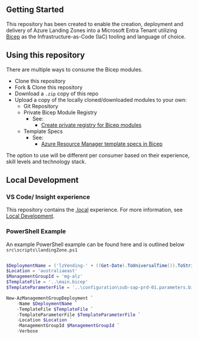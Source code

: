 <!-- markdownlint-disable MD041 -->

## Getting Started

This repository has been created to enable the creation, deployment and delivery of Azure Landing Zones into a Microsoft Entra Tenant utilizing [Bicep](https://aka.ms/bicep) as the Infrastructure-as-Code (IaC) tooling and language of choice.

## Using this repository

There are multiple ways to consume the Bicep modules.

- Clone this repository
- Fork & Clone this repository
- Download a `.zip` copy of this repo
- Upload a copy of the locally cloned/downloaded modules to your own:
  - Git Repository
  - Private Bicep Module Registry
    - See:
      - [Create private registry for Bicep modules](https://docs.microsoft.com/azure/azure-resource-manager/bicep/private-module-registry)
  - Template Specs
    - See:
      - [Azure Resource Manager template specs in Bicep](https://docs.microsoft.com/azure/azure-resource-manager/bicep/template-specs)

The option to use will be different per consumer based on their experience, skill levels and technology stack.

## Local Development

### VS Code/ Insight experience

This repository contains the [.local](/.local) experience. For more information, see [Local Development](LocalDev.md).

### PowerShell Example

An example PowerShell example can be found here and is outlined below `src\scripts\landingZone.ps1`

```powershell

$DeploymentName = ('lzVending-' + ((Get-Date).ToUniversalTime()).ToString('MMdd-HHmm'))
$Location = 'australiaeast'
$ManagementGroupId = 'mg-alz'
$TemplateFile = '..\main.bicep'
$TemplateParameterFile = '..\configuration\sub-sap-prd-01.parameters.bicepparam'

New-AzManagementGroupDeployment `
    -Name $DeploymentName `
    -TemplateFile $TemplateFile `
    -TemplateParameterFile $TemplateParameterFile `
    -Location $Location `
    -ManagementGroupId $ManagementGroupId `
    -Verbose
```
